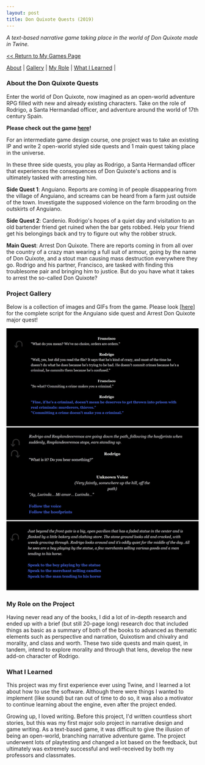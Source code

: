 ```yaml
---
layout: post
title: Don Quixote Quests (2019)
---
```

_A text-based narrative game taking place in the world of Don Quixote made in Twine._


<a href="/Games"><< Return to My Games Page</a>

[About](#about-the-don-quixote-quests)	|	[Gallery](#project-gallery)	|	[My Role](#my-role-on-the-project)	|	[What I Learned](#what-i-learned)	|

### **About the Don Quixote Quests**
Enter the world of Don Quixote, now imagined as an open-world adventure RPG filled with new and already existing characters. Take on the role of Rodrigo, a Santa Hermandad officer, and adventure around the world of 17th century Spain. 

**Please check out the game [here](https://penguincoco.itch.io/don-quixote-narrative-assignment)!**

For an intermediate game design course, one project was to take an existing IP and write 2 open-world styled side quests and 1 main quest taking place in the universe. 

In these three side quests, you play as Rodrigo, a Santa Hermandad officer that experiences the consequences of Don Quixote's actions and is ultimately tasked with arresting him. 

**Side Quest 1**: Anguiano. Reports are coming in of people disappearing from the village of Anguiano, and screams can be heard from a farm just outside of the town. Investigate the supposed violence on the farm brooding on the outskirts of Anguiano.

**Side Quest 2**: Cardenio. Rodrigo's hopes of a quiet day and visitation to an old bartender friend get ruined when the bar gets robbed. Help your friend get his belongings back and try to figure out why the robber struck. 

**Main Quest**: Arrest Don Quixote. There are reports coming in from all over the country of a crazy man wearing a full suit of armour, going by the name of Don Quixote, and a stout man causing mass destruction everywhere they go. Rodrigo and his partner, Francisco, are tasked with finding this troublesome pair and bringing him to justice. But do you have what it takes to arrest the so-called Don Quixote? 


### **Project Gallery**

Below is a collection of images and GIFs from the game. Please look <a href="https://github.com/penguincoco-portfolio/penguincoco.github.io/blob/master/assets/artwork/MyGames/DonQuixote/ChuangSammy_MainQuest_ArrestDonQuixote.pdf" target="_blank">[here]</a> for the complete script for the Anguiano side quest and Arrest Don Quixote major quest!

![Don Quixote Screenshot1](/assets/artwork/MyGames/DonQuixote/DonQuixote_Screenshot2.jpg) 
![Don Quixote Screenshot2](/assets/artwork/MyGames/DonQuixote/DonQuixote_Cardenio_Screenshot2.jpg)
![Don Quixote Screenshot3](/assets/artwork/MyGames/DonQuixote/DonQuixote_AndresJuanHaldudo_Screenshot3.jpg)


### **My Role on the Project**
Having never read any of the books, I did a lot of in-depth research and ended up with a brief (but still 20-page long) research doc that included things as basic as a summary of both of the books to advanced as thematic elements such as perspective and narration, Quixotism and chivalry and morality, and class and worth. These two side quests and main quest, in tandem, intend to explore morality and through that lens, develop the new add-on character of Rodrigo. 


### **What I Learned**
This project was my first experience ever using Twine, and I learned a lot about how to use the software. Although there were things I wanted to implement (like sound) but ran out of time to do so, it was also a motivator to continue learning about the engine, even after the project ended. 

Growing up, I loved writing. Before this project, I'd written countless short stories, but this was my first major solo project in narrative design and game writing. As a text-based game, it was difficult to give the illusion of being an open-world, branching narrative adventure game. The project underwent lots of playtesting and changed a lot based on the feedback, but ultimately was extremely successful and well-received by both my professors and classmates. 